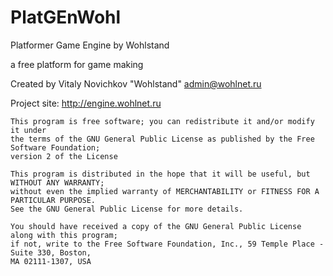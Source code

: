 PlatGEnWohl
===========

Platformer Game Engine by Wohlstand

a free platform for game making

Created by Vitaly Novichkov "Wohlstand" <admin@wohlnet.ru>

Project site: http://engine.wohlnet.ru

    This program is free software; you can redistribute it and/or modify it under
    the terms of the GNU General Public License as published by the Free Software Foundation;
    version 2 of the License
    
    This program is distributed in the hope that it will be useful, but WITHOUT ANY WARRANTY;
    without even the implied warranty of MERCHANTABILITY or FITNESS FOR A PARTICULAR PURPOSE.
    See the GNU General Public License for more details.
    
    You should have received a copy of the GNU General Public License along with this program;
    if not, write to the Free Software Foundation, Inc., 59 Temple Place - Suite 330, Boston,
    MA 02111-1307, USA
